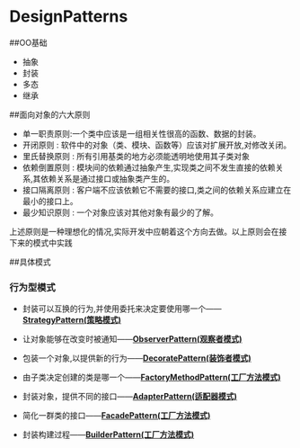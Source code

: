 # DesignPatterns
##OO基础
- 抽象
- 封装
- 多态
- 继承

##面向对象的六大原则
- 单一职责原则:一个类中应该是一组相关性很高的函数、数据的封装。
- 开闭原则 : 软件中的对象（类、模块、函数等）应该对扩展开放,对修改关闭。
- 里氏替换原则 : 所有引用基类的地方必须能透明地使用其子类对象
- 依赖倒置原则 : 模块间的依赖通过抽象产生,实现类之间不发生直接的依赖关系,其依赖关系是通过接口或抽象类产生的。
- 接口隔离原则 : 客户端不应该依赖它不需要的接口,类之间的依赖关系应建立在最小的接口上。
- 最少知识原则 : 一个对象应该对其他对象有最少的了解。

上述原则是一种理想化的情况,实际开发中应朝着这个方向去做。以上原则会在接下来的模式中实践

##具体模式
### 行为型模式
- 封装可以互换的行为,并使用委托来决定要使用哪一个——[**StrategyPattern(策略模式)**](https://github.com/SilenceDut/DesignPatterns/blob/master/src/com/silencedut/behavioral_patterns/strategy/design_rules.md)
 
- 让对象能够在改变时被通知——[**ObserverPattern(观察者模式)**](https://github.com/SilenceDut/DesignPatterns/blob/master/src/com/silencedut/behavioral_patterns/observer/design_rules.md)

- 包装一个对象,以提供新的行为——[**DecoratePattern(装饰者模式)**](https://github.com/SilenceDut/DesignPatterns/blob/master/src/com/silencedut/structural_patterns/decorate/design_rules.md)

- 由子类决定创建的类是哪一个——[**FactoryMethodPattern(工厂方法模式)**](https://github.com/SilenceDut/DesignPatterns/blob/master/src/com/silencedut/creational_patterns/factory/design_rules.md)

- 封装对象，提供不同的接口——[**AdapterPattern(适配器模式)**](https://github.com/SilenceDut/DesignPatterns/blob/master/src/com/silencedut/structural_patterns/adapter/design_rules.md)

- 简化一群类的接口——[**FacadePattern(工厂方法模式)**](https://github.com/SilenceDut/DesignPatterns/blob/master/src/com/silencedut/structural_patterns/facade/design_rules.md)

- 封装构建过程——[**BuilderPattern(工厂方法模式)**](https://github.com/SilenceDut/DesignPatterns/blob/master/src/com/silencedut/creational_patterns/builder/design_rules.md)